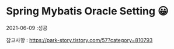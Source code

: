# Spring Mybatis Oracle Setting 😀

2021-06-09 :성공

참고사항 : https://park-story.tistory.com/57?category=810793

